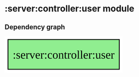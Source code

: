 ﻿# :server:controller:user module
## Dependency graph
![:server:controller:user](../../../docs/images/graphs/dep_graph__server_controller_user.svg)

